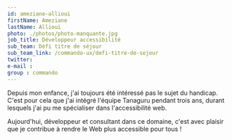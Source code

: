 ```yaml
---
id: ameziane-allioui
firstName: Ameziane
lastName: Allioui
photo: ./photos/photo-manquante.jpg
job_title: Développeur accessibilité
sub_team: Défi titre de séjour
sub_team_link: /commando-ux/defi-titre-de-sejour
twitter:
e-mail :
group : commando
---
```


Depuis mon enfance, j'ai toujours été intéressé pas le sujet du handicap. C'est pour cela que j'ai intégré l'équipe Tanaguru pendant trois ans, durant lesquels j'ai pu me spécialiser dans l'accessibilité web.

Aujourd'hui, développeur et consultant dans ce domaine, c'est avec plaisir que je contribue à rendre le Web plus accessible pour tous !

